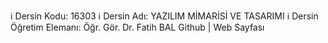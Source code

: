 ℹ️ Dersin Kodu: 16303
ℹ️ Dersin Adı: YAZILIM MİMARİSİ VE TASARIMI
ℹ️ Dersin Öğretim Elemanı: Öğr. Gör. Dr. Fatih BAL Github | Web Sayfası

